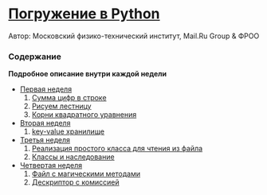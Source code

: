 # [Погружение в Python](https://www.coursera.org/learn/diving-in-python)
Автор: Московский физико-технический институт, Mail.Ru Group &amp; ФРОО
### Содержание
**Подробное описание внутри каждой недели**
 - [Первая неделя](https://github.com/qvntz/dive-into-python/tree/main/week1)
   1) [Сумма цифр в строке](https://github.com/qvntz/dive-into-python/blob/main/week1/ex1.py)
   2) [Рисуем лестницу](https://github.com/qvntz/dive-into-python/blob/main/week1/ex2.py)
   3) [Корни квадратного уравнения](https://github.com/qvntz/dive-into-python/blob/main/week1/ex3.py)
 - [Вторая неделя](https://github.com/qvntz/dive-into-python/tree/main/week2)
   1) [key-value хранилище](https://github.com/qvntz/dive-into-python/blob/main/week2/ex1.py)
 - [Третья неделя](https://github.com/qvntz/dive-into-python/tree/main/week3)
   1) [Реализация простого класса для чтения из файла](https://github.com/qvntz/dive-into-python/blob/main/week3/ex1.py)
   2) [Классы и наследование](https://github.com/qvntz/dive-into-python/blob/main/week3/ex2.py)
 - [Четвертая неделя](https://github.com/qvntz/dive-into-python/tree/main/week4)
   1) [Файл с магическими методами](https://github.com/qvntz/dive-into-python/blob/main/week4/ex1.py)
   2) [Дескриптор с комиссией](https://github.com/qvntz/dive-into-python/blob/main/week4/ex2.py)